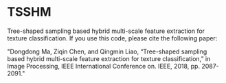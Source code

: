 # TSSHM
Tree-shaped sampling based hybrid multi-scale feature extraction for texture classification.
If you use this code, please cite the following paper:

"Dongdong Ma, Ziqin Chen, and Qingmin Liao, “Tree-shaped sampling based hybrid multi-scale feature extraction for texture classification,” in Image Processing, IEEE International Conference on. IEEE, 2018, pp. 2087-2091."


